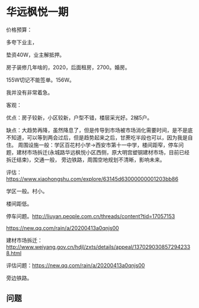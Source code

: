 # 华远枫悦一期

价格预算：

多夸下业主，

垫资40W，业主解抵押。

房子装修几年啥的，2020，后面租房，2700。婚房。

155W切记不能签单。156W。

我并没有非常着急。

客观：

优点：房子较新，小区较新，户型不错，楼层采光好。2梯5户。

缺点：大趋势再降，虽然降息了，但是传导到市场被市场消化需要时间，是不是底不知道，可以等到两会过后，但是趋势起来之后，甘蔗吃半段也可以，因为我是自住。
周围设施一般：学区百花村小学->西安市第十一中学，楼间距窄，停车问题，建材市场拆迁(永城路华远枫悦小区西侧，原大明宫塑钢建材市场，目前已经拆迁结束)，交通一般，
旁边铁路，周围空地规划不清晰，影响未来。

评估：https://www.xiaohongshu.com/explore/63145d63000000001203bb86

学区一般。村小。

楼间距低。

停车问题。http://liuyan.people.com.cn/threads/content?tid=17057153

https://new.qq.com/rain/a/20200413a0qnjs00

建材市场拆迁：http://www.weiyang.gov.cn/hdjl/zxts/details/appeal/1370290308572942338.html

评估问题：https://new.qq.com/rain/a/20200413a0qnjs00

旁边铁路。

## 问题

